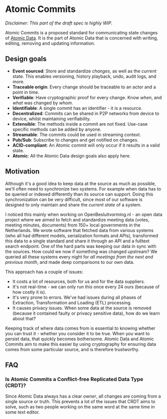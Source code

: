 # Atomic Commits

_Disclaimer: This part of the draft spec is highly WIP._

Atomic Commits is a proposed standard for communicating state changes of [Atomic Data](../core/intro.md).
It is the part of Atomic Data that is concerned with writing, editing, removing and updating information.

## Design goals

- **Event sourced**: Store and standardize _changes_, as well as the _current_ state. This enables versioning, history playback, undo, audit logs, and more.
- **Traceable origin**: Every change should be traceable to an actor and a point in time.
- **Verifiable**: Have cryptographic proof for every change. Know _when_, and _what_ was changed by _whom_.
- **Identifiable**: A single commit has an identifier - it is a resource.
- **Decentralized**: Commits can be shared in P2P networks from device to device, whilst maintaining verifiability.
- **Extensible**: The methods inside a commit are not fixed. Use-case specific methods can be added by anyone.
- **Streamable**: The commits could be used in streaming context.
- **Pub/Sub**: Subscribe to changes and get notified on changes.
- **ACID-compliant**: An Atomic commit will only occur if it results in a valid state.
- **Atomic**: All the Atomic Data design goals also apply here.

## Motivation

Although it's a good idea to keep data at the source as much as possible, we'll often need to synchronize two systems.
For example when data has to be queried or indexed differently than its source can support.
Doing this synchronization can be very difficult, since most of our software is designed to only maintain and share the _current state_ of a system.

I noticed this mainly when working on OpenBesluitvorming.nl - an open data project where we aimed to fetch and standardize meeting data (votes, meeting minutes, documents) from 150+ local governments in the Netherlands.
We wrote software that fetched data from various systems (who all had different models, serialization formats and APIs), transformed this data to a single standard and share it through an API and a fulltext search endpoint.
One of the hard parts was keeping our data in sync with the sources.
How could we now if something was changed upstream?
We queried all these systems every night for _all meetings from the next and previous month_, and made deep comparisons to our own data.

This approach has a couple of issues:

- It costs a lot of resources, both for us and for the data suppliers.
- It's not real-time - we can only run this once every 24 ours (because of how costly it is).
- It's very prone to errors. We've had issues during all phases of Extraction, Transformation and Loading (ETL) processing.
- It causes privacy issues. When some data at the source is removed (because it contained faulty or privacy sensitive data), how do we learn about that?

Keeping track of where data comes from is essential to knowing whether you can trust it - whether you consider it to be true.
When you want to persist data, that quickly becomes bothersome.
Atomic Data and Atomic Commits aim to make this easier by using cryptography for ensuring data comes from some particular source, and is therefore trustworthy.

## FAQ

### Is Atomic Commits a Conflict-free Replicated Data Type (CRDT)?

Since Atomic Data always has a clear _owner_, all changes are coming from a single source or truth.
This prevents a lot of the issues that CRDT aims to solve, such as two people working on the same word at the same time in some text editor.
